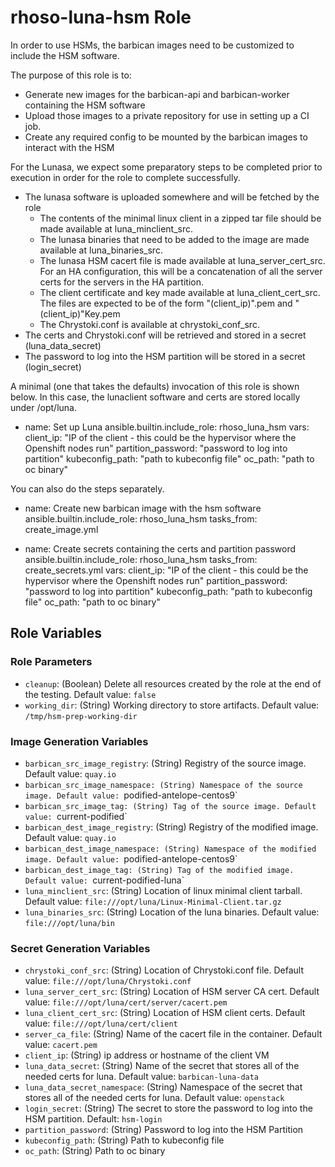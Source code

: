 # rhoso-luna-hsm Role

In order to use HSMs, the barbican images need to be customized to include the HSM software.

The purpose of this role is to:
* Generate new images for the barbican-api and barbican-worker containing the HSM software
* Upload those images to a private repository for use in setting up a CI job.
* Create any required config to be mounted by the barbican images to interact with the HSM

For the Lunasa, we expect some preparatory steps to be completed prior to execution in order for the
role to complete successfully.
* The lunasa software is uploaded somewhere and will be fetched by the role
  * The contents of the minimal linux client in a zipped tar file should be made available at luna_minclient_src.
  * The lunasa binaries that need to be added to the image are made available at luna_binaries_src.
  * The lunasa HSM cacert file is made available at luna_server_cert_src.  For an HA configuration,
    this will be a concatenation of all the server certs for the servers in the HA partition.
  * The client certificate and key made available at luna_client_cert_src.  The files are expected
    to be of the form "(client_ip)".pem and "(client_ip)"Key.pem
  * The Chrystoki.conf is available at chrystoki_conf_src.
* The certs and Chrystoki.conf will be retrieved and stored in a secret (luna_data_secret)
* The password to log into the HSM partition will be stored in a secret (login_secret)

A minimal (one that takes the defaults) invocation of this role is shown below.  In this case, the lunaclient
software and certs are stored locally under /opt/luna.

- name: Set up Luna
  ansible.builtin.include_role: rhoso_luna_hsm
  vars:
    client_ip: "IP of the client - this could be the hypervisor where the Openshift nodes run"
    partition_password: "password to log into partition"
    kubeconfig_path: "path to kubeconfig file"
    oc_path: "path to oc binary"

You can also do the steps separately.

- name: Create new barbican image with the hsm software
  ansible.builtin.include_role: rhoso_luna_hsm
  tasks_from: create_image.yml

- name: Create secrets containing the certs and partition password
  ansible.builtin.include_role: rhoso_luna_hsm
  tasks_from: create_secrets.yml
  vars:
    client_ip: "IP of the client - this could be the hypervisor where the Openshift nodes run"
    partition_password: "password to log into partition"
    kubeconfig_path: "path to kubeconfig file"
    oc_path: "path to oc binary"


## Role Variables

### Role Parameters
* `cleanup`: (Boolean) Delete all resources created by the role at the end of the testing. Default value: `false`
* `working_dir`: (String) Working directory to store artifacts.  Default value: `/tmp/hsm-prep-working-dir`

### Image Generation Variables
* `barbican_src_image_registry`: (String) Registry of the source image. Default value: `quay.io`
* `barbican_src_image_namespace: (String) Namespace of the source image. Default value: `podified-antelope-centos9`
* `barbican_src_image_tag: (String) Tag of the source image. Default value: `current-podified`
* `barbican_dest_image_registry`: (String) Registry of the modified image. Default value: `quay.io`
* `barbican_dest_image_namespace: (String) Namespace of the modified image. Default value: `podified-antelope-centos9`
* `barbican_dest_image_tag: (String) Tag of the modified image. Default value: `current-podified-luna`
* `luna_minclient_src`: (String) Location of linux minimal client tarball. Default value: `file:///opt/luna/Linux-Minimal-Client.tar.gz`
* `luna_binaries_src`: (String) Location of the luna binaries. Default value: `file:///opt/luna/bin`

### Secret Generation Variables
* `chrystoki_conf_src`: (String) Location of Chrystoki.conf file. Default value: `file:///opt/luna/Chrystoki.conf`
* `luna_server_cert_src`: (String) Location of HSM server CA cert.  Default value: `file:///opt/luna/cert/server/cacert.pem`
* `luna_client_cert_src`: (String) Location of HSM client certs.  Default value: `file:///opt/luna/cert/client`
* `server_ca_file`: (String) Name of the cacert file in the container.  Default value: `cacert.pem`
* `client_ip`: (String) ip address or hostname of the client VM
* `luna_data_secret`: (String) Name of the secret that stores all of the needed certs for luna.  Default value: `barbican-luna-data`
* `luna_data_secret_namespace`: (String) Namespace of the secret that stores all of the needed certs for luna.  Default value: `openstack`
* `login_secret`: (String) The secret to store the password to log into the HSM partition. Default: `hsm-login`
* `partition_password`: (String) Password to log into the HSM Partition
* `kubeconfig_path`: (String) Path to kubeconfig file
* `oc_path`: (String) Path to oc binary
